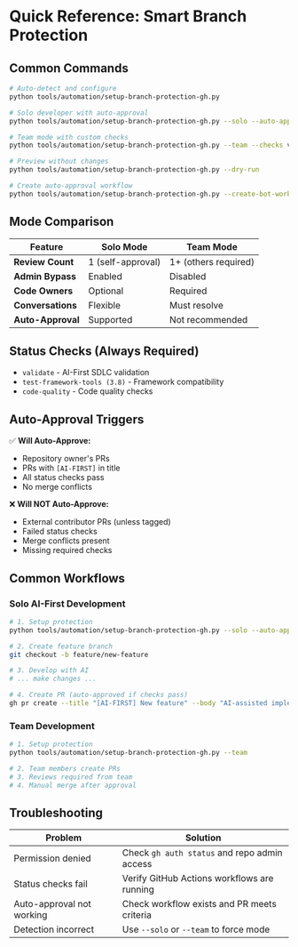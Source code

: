 # Quick Reference: Smart Branch Protection

## Common Commands

```bash
# Auto-detect and configure
python tools/automation/setup-branch-protection-gh.py

# Solo developer with auto-approval
python tools/automation/setup-branch-protection-gh.py --solo --auto-approval

# Team mode with custom checks
python tools/automation/setup-branch-protection-gh.py --team --checks validate security

# Preview without changes
python tools/automation/setup-branch-protection-gh.py --dry-run

# Create auto-approval workflow
python tools/automation/setup-branch-protection-gh.py --create-bot-workflow --solo
```

## Mode Comparison

| Feature | Solo Mode | Team Mode |
|---------|-----------|-----------|
| **Review Count** | 1 (self-approval) | 1+ (others required) |
| **Admin Bypass** | Enabled | Disabled |
| **Code Owners** | Optional | Required |
| **Conversations** | Flexible | Must resolve |
| **Auto-Approval** | Supported | Not recommended |

## Status Checks (Always Required)

- `validate` - AI-First SDLC validation
- `test-framework-tools (3.8)` - Framework compatibility
- `code-quality` - Code quality checks

## Auto-Approval Triggers

✅ **Will Auto-Approve:**
- Repository owner's PRs
- PRs with `[AI-FIRST]` in title
- All status checks pass
- No merge conflicts

❌ **Will NOT Auto-Approve:**
- External contributor PRs (unless tagged)
- Failed status checks
- Merge conflicts present
- Missing required checks

## Common Workflows

### Solo AI-First Development
```bash
# 1. Setup protection
python tools/automation/setup-branch-protection-gh.py --solo --auto-approval --create-bot-workflow

# 2. Create feature branch
git checkout -b feature/new-feature

# 3. Develop with AI
# ... make changes ...

# 4. Create PR (auto-approved if checks pass)
gh pr create --title "[AI-FIRST] New feature" --body "AI-assisted implementation"
```

### Team Development
```bash
# 1. Setup protection
python tools/automation/setup-branch-protection-gh.py --team

# 2. Team members create PRs
# 3. Reviews required from team
# 4. Manual merge after approval
```

## Troubleshooting

| Problem | Solution |
|---------|----------|
| Permission denied | Check `gh auth status` and repo admin access |
| Status checks fail | Verify GitHub Actions workflows are running |
| Auto-approval not working | Check workflow exists and PR meets criteria |
| Detection incorrect | Use `--solo` or `--team` to force mode |